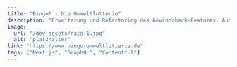```yaml
---
title: "Bingo! - Die Umweltlotterie"
description: "Erweiterung und Refactoring des Gewinncheck-Features. Aufbau einer Vorbereitungsstrecke für den Loskauf. Neue Komponenten und Seitentypen angelegt. Daten von Contentful an das Frontend übermittelt."
image:
  url: "/dev_assets/nasa-1.jpg"
  alt: "platzhalter"
link: "https://www.bingo-umweltlotterie.de"
tags: ["Next.js", "GraphQL", "Contentful"]
---
```

